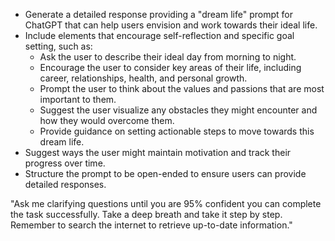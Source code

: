 - Generate a detailed response providing a "dream life" prompt for ChatGPT that can help users envision and work towards their ideal life.
- Include elements that encourage self-reflection and specific goal setting, such as:
  - Ask the user to describe their ideal day from morning to night.
  - Encourage the user to consider key areas of their life, including career, relationships, health, and personal growth.
  - Prompt the user to think about the values and passions that are most important to them.
  - Suggest the user visualize any obstacles they might encounter and how they would overcome them.
  - Provide guidance on setting actionable steps to move towards this dream life.
- Suggest ways the user might maintain motivation and track their progress over time.
- Structure the prompt to be open-ended to ensure users can provide detailed responses.

"Ask me clarifying questions until you are 95% confident you can complete the task successfully. Take a deep breath and take it step by step. Remember to search the internet to retrieve up-to-date information."